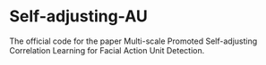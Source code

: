 # Self-adjusting-AU
The official code for the paper Multi-scale Promoted Self-adjusting Correlation Learning for Facial Action Unit Detection.
